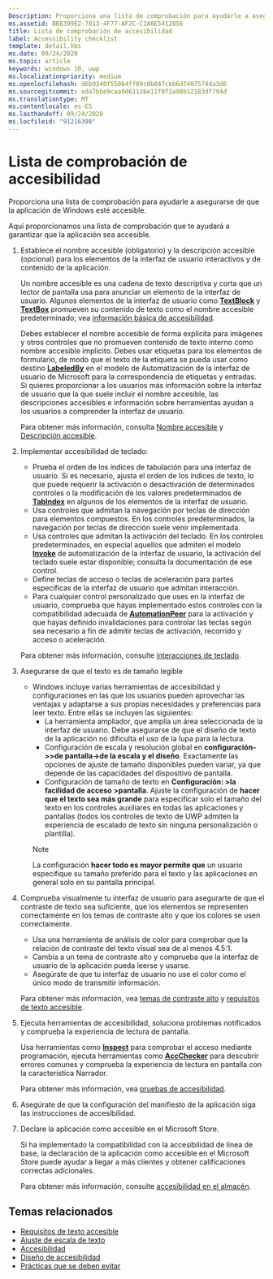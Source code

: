 ```yaml
---
Description: Proporciona una lista de comprobación para ayudarle a asegurarse de que la aplicación de Windows esté accesible.
ms.assetid: BB8399E2-7013-4F77-AF2C-C1A0E5412856
title: Lista de comprobación de accesibilidad
label: Accessibility checklist
template: detail.hbs
ms.date: 09/24/2020
ms.topic: article
keywords: windows 10, uwp
ms.localizationpriority: medium
ms.openlocfilehash: d6b9340f55064ff89c0b047cbb6d7407574da3d6
ms.sourcegitcommit: eda7bbe9caa9d61126e11f0f1a98b12183df794d
ms.translationtype: MT
ms.contentlocale: es-ES
ms.lasthandoff: 09/24/2020
ms.locfileid: "91216398"
---
```

# <a name="accessibility-checklist"></a>Lista de comprobación de accesibilidad

Proporciona una lista de comprobación para ayudarle a asegurarse de que la aplicación de Windows esté accesible.

Aquí proporcionamos una lista de comprobación que te ayudará a garantizar que la aplicación sea accesible.

1. Establece el nombre accesible (obligatorio) y la descripción accesible (opcional) para los elementos de la interfaz de usuario interactivos y de contenido de la aplicación.

    Un nombre accesible es una cadena de texto descriptiva y corta que un lector de pantalla usa para anunciar un elemento de la interfaz de usuario. Algunos elementos de la interfaz de usuario como [**TextBlock**](/uwp/api/Windows.UI.Xaml.Controls.TextBlock) y [**TextBox**](/uwp/api/Windows.UI.Xaml.Controls.TextBox) promueven su contenido de texto como el nombre accesible predeterminado; vea [información básica de accesibilidad](basic-accessibility-information.md#name_from_inner_text).

    Debes establecer el nombre accesible de forma explícita para imágenes y otros controles que no promueven contenido de texto interno como nombre accesible implícito. Debes usar etiquetas para los elementos de formulario, de modo que el texto de la etiqueta se pueda usar como destino [**LabeledBy**](/previous-versions/windows/silverlight/dotnet-windows-silverlight/ms591292(v=vs.95)) en el modelo de Automatización de la interfaz de usuario de Microsoft para la correspondencia de etiquetas y entradas. Si quieres proporcionar a los usuarios más información sobre la interfaz de usuario que la que suele incluir el nombre accesible, las descripciones accesibles e información sobre herramientas ayudan a los usuarios a comprender la interfaz de usuario.

    Para obtener más información, consulta [Nombre accesible](basic-accessibility-information.md#accessible_name) y [Descripción accesible](basic-accessibility-information.md).

2. Implementar accesibilidad de teclado:

    * Prueba el orden de los índices de tabulación para una interfaz de usuario. Si es necesario, ajusta el orden de los índices de texto, lo que puede requerir la activación o desactivación de determinados controles o la modificación de los valores predeterminados de [**TabIndex**](/uwp/api/windows.ui.xaml.controls.control.tabindex) en algunos de los elementos de la interfaz de usuario.
    * Usa controles que admitan la navegación por teclas de dirección para elementos compuestos. En los controles predeterminados, la navegación por teclas de dirección suele venir implementada.
    * Usa controles que admitan la activación del teclado. En los controles predeterminados, en especial aquellos que admiten el modelo [**Invoke**](/uwp/api/Windows.UI.Xaml.Automation.Provider.IInvokeProvider) de automatización de la interfaz de usuario, la activación del teclado suele estar disponible; consulta la documentación de ese control.
    * Define teclas de acceso o teclas de aceleración para partes específicas de la interfaz de usuario que admitan interacción.
    * Para cualquier control personalizado que uses en la interfaz de usuario, comprueba que hayas implementado estos controles con la compatibilidad adecuada de [**AutomationPeer**](/uwp/api/Windows.UI.Xaml.Automation.Peers.AutomationPeer) para la activación y que hayas definido invalidaciones para controlar las teclas según sea necesario a fin de admitir teclas de activación, recorrido y acceso o aceleración.

    Para obtener más información, consulte [interacciones de teclado](../input/keyboard-interactions.md).

3. Asegurarse de que el texto es de tamaño legible

    * Windows incluye varias herramientas de accesibilidad y configuraciones en las que los usuarios pueden aprovechar las ventajas y adaptarse a sus propias necesidades y preferencias para leer texto. Entre ellas se incluyen las siguientes:
        * La herramienta ampliador, que amplía un área seleccionada de la interfaz de usuario. Debe asegurarse de que el diseño de texto de la aplicación no dificulta el uso de la lupa para la lectura.
        * Configuración de escala y resolución global en **configuración->>de pantalla->de la escala y el diseño**. Exactamente las opciones de ajuste de tamaño disponibles pueden variar, ya que depende de las capacidades del dispositivo de pantalla.
        * Configuración de tamaño de texto en **Configuración: >la facilidad de acceso >pantalla**. Ajuste la configuración de **hacer que el texto sea más grande** para especificar solo el tamaño del texto en los controles auxiliares en todas las aplicaciones y pantallas (todos los controles de texto de UWP admiten la experiencia de escalado de texto sin ninguna personalización o plantilla).
        > [!NOTE]
        > La configuración **hacer todo es mayor permite que** un usuario especifique su tamaño preferido para el texto y las aplicaciones en general solo en su pantalla principal.

4. Comprueba visualmente tu interfaz de usuario para asegurarte de que el contraste de texto sea suficiente, que los elementos se representen correctamente en los temas de contraste alto y que los colores se usen correctamente.

    * Usa una herramienta de análisis de color para comprobar que la relación de contraste del texto visual sea de al menos 4.5:1.
    * Cambia a un tema de contraste alto y comprueba que la interfaz de usuario de la aplicación pueda leerse y usarse.
    * Asegúrate de que tu interfaz de usuario no use el color como el único modo de transmitir información.

    Para obtener más información, vea [temas de contraste alto](high-contrast-themes.md) y [requisitos de texto accesible](accessible-text-requirements.md).

5. Ejecuta herramientas de accesibilidad, soluciona problemas notificados y comprueba la experiencia de lectura de pantalla.

    Usa herramientas como [**Inspect**](/windows/desktop/WinAuto/inspect-objects) para comprobar el acceso mediante programación, ejecuta herramientas como [**AccChecker**](/windows/desktop/WinAuto/ui-accessibility-checker) para descubrir errores comunes y comprueba la experiencia de lectura en pantalla con la característica Narrador.

    Para obtener más información, vea [pruebas de accesibilidad](accessibility-testing.md).

6. Asegúrate de que la configuración del manifiesto de la aplicación siga las instrucciones de accesibilidad.

7. Declare la aplicación como accesible en el Microsoft Store.

    Si ha implementado la compatibilidad con la accesibilidad de línea de base, la declaración de la aplicación como accesible en el Microsoft Store puede ayudar a llegar a más clientes y obtener calificaciones correctas adicionales.

    Para obtener más información, consulte [accesibilidad en el almacén](accessibility-in-the-store.md).

## <a name="related-topics"></a>Temas relacionados  

* [Requisitos de texto accesible](accessible-text-requirements.md)
* [Ajuste de escala de texto](../input/text-scaling.md)
* [Accesibilidad](accessibility.md)
* [Diseño de accesibilidad](./accessibility-overview.md)
* [Prácticas que se deben evitar](practices-to-avoid.md)
